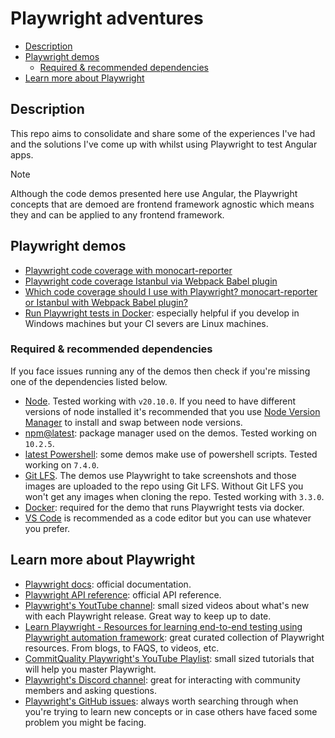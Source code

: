 # Playwright adventures

- [Description](#description)
- [Playwright demos](#playwright-demos)
  - [Required \& recommended dependencies](#required--recommended-dependencies)
- [Learn more about Playwright](#learn-more-about-playwright)

## Description

This repo aims to consolidate and share some of the experiences I've had and the solutions I've come up with whilst using Playwright to test Angular apps. 

> [!NOTE]
>
> Although the code demos presented here use Angular, the Playwright concepts that are demoed are frontend framework agnostic which means they and can be applied to any frontend framework.

## Playwright demos

- [Playwright code coverage with monocart-reporter](/demos/code-coverage-with-monocart-reporter/README.md)
- [Playwright code coverage Istanbul via Webpack Babel plugin](/demos/code-coverage-with-istanbul-via-webpack-babel-plugin/README.md)
- [Which code coverage should I use with Playwright? monocart-reporter or Istanbul with Webpack Babel plugin?](/docs/v8-vs-istanbul.md)
- [Run Playwright tests in Docker](/demos/docker/README.md): especially helpful if you develop in Windows machines but your CI severs are Linux machines.

### Required & recommended dependencies

If you face issues running any of the demos then check if you're missing one of the dependencies listed below.

- [Node](https://nodejs.org/en/blog/release/v20.10.0). Tested working with `v20.10.0`. If you need to have different versions of node installed it's recommended that you use [Node Version Manager](https://github.com/nvm-sh/nvm) to install and swap between node versions.
- [npm@latest](https://www.npmjs.com/package/npm): package manager used on the demos. Tested working on `10.2.5`.
- [latest Powershell](https://docs.microsoft.com/en-us/powershell/scripting/install/installing-powershell): some demos make use of powershell scripts. Tested working on `7.4.0`.
- [Git LFS](https://git-lfs.com/). The demos use Playwright to take screenshots and those images are uploaded to the repo using Git LFS. Without Git LFS you won't get any images when cloning the repo. Tested working with `3.3.0`.
- [Docker](https://www.docker.com/products/docker-desktop/): required for the demo that runs Playwright tests via docker.
- [VS Code](https://code.visualstudio.com/download) is recommended as a code editor but you can use whatever you prefer.

## Learn more about Playwright

- [Playwright docs](https://playwright.dev/docs/intro): official documentation.
- [Playwright API reference](https://playwright.dev/docs/api/class-playwright): official API reference.
- [Playwright's YoutTube channel](https://www.youtube.com/@Playwrightdev): small sized videos about what's new with each Playwright release. Great way to keep up to date.
- [Learn Playwright - Resources for learning end-to-end testing using Playwright automation framework](https://ray.run/): great curated collection of Playwright resources. From blogs, to FAQS, to videos, etc.
- [CommitQuality Playwright's YouTube Playlist](https://www.youtube.com/playlist?list=PLXgRgGX8-5UVm9yioRY329rfcfy3MusiY): small sized tutorials that will help you master Playwright.
- [Playwright's Discord channel](https://discord.com/servers/playwright-807756831384403968): great for interacting with community members and asking questions.
- [Playwright's GitHub issues](https://github.com/microsoft/playwright/issues): always worth searching through when you're trying to learn new concepts or in case others have faced some problem you might be facing. 
